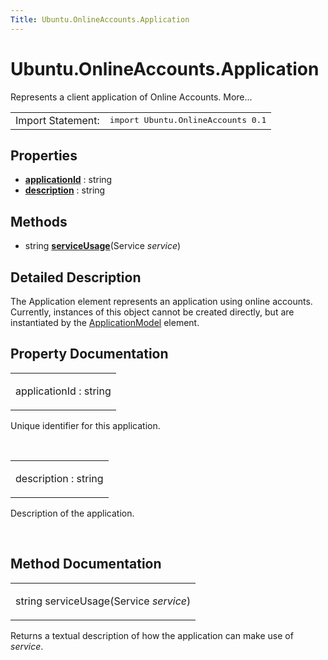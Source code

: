 ```yaml
---
Title: Ubuntu.OnlineAccounts.Application
---
```


# Ubuntu.OnlineAccounts.Application

<span class="subtitle"></span>
<!-- $$$Application-brief -->
<p>Represents a client application of Online Accounts. More...</p>
<!-- @@@Application -->
<table class="alignedsummary">
<tr><td class="memItemLeft rightAlign topAlign"> Import Statement:</td><td class="memItemRight bottomAlign"> </b><tt>import Ubuntu.OnlineAccounts 0.1</tt></td></tr></table><ul>
</ul>
<h2>Properties</h2>
<ul>
<li class="fn"><b><b><a href="#applicationId-prop">applicationId</a></b></b> : string</li>
<li class="fn"><b><b><a href="#description-prop">description</a></b></b> : string</li>
</ul>
<h2>Methods</h2>
<ul>
<li class="fn">string <b><b><a href="#serviceUsage-method">serviceUsage</a></b></b>(Service <i>service</i>)</li>
</ul>
<!-- $$$Application-description -->
<h2>Detailed Description</h2>
<p>The Application element represents an application using online accounts. Currently, instances of this object cannot be created directly, but are instantiated by the <a href="Ubuntu.OnlineAccounts.ApplicationModel.md">ApplicationModel</a> element.</p>
<!-- @@@Application -->
<h2>Property Documentation</h2>
<!-- $$$applicationId -->
<table class="qmlname"><tr valign="top"><td class="tblQmlPropNode"><p><span class="name">applicationId</span> : <span class="type">string</span></p></td></tr></table><p>Unique identifier for this application.</p>
<!-- @@@applicationId -->
<br/>
<!-- $$$description -->
<table class="qmlname"><tr valign="top"><td class="tblQmlPropNode"><p><span class="name">description</span> : <span class="type">string</span></p></td></tr></table><p>Description of the application.</p>
<!-- @@@description -->
<br/>
<h2>Method Documentation</h2>
<!-- $$$serviceUsage -->
<table class="qmlname"><tr valign="top"><td class="tblQmlFuncNode"><p><span class="type">string</span> <span class="name">serviceUsage</span>(<span class="type">Service</span><i> service</i>)</p></td></tr></table><p>Returns a textual description of how the application can make use of <i>service</i>.</p>
<!-- @@@serviceUsage -->
<br/>
